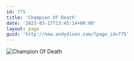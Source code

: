 ```yaml
---
id: 775
title: 'Champion Of Death'
date: '2023-03-17T13:45:14+00:00'
layout: page
guid: 'http://new.andydixon.com/?page_id=775'
---
```


![Champion Of Death](https://i0.wp.com/assets.g8x2.ldn.idrivee2-23.com/posters/Champion%20Of%20Death%2001.jpg?w=1200&ssl=1 "Champion Of Death")